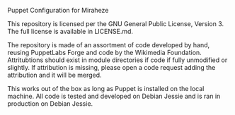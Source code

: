 Puppet Configuration for Miraheze

This repository is licensed per the GNU General Public License, Version 3.
The full license is available in LICENSE.md.

The repository is made of an assortment of code developed by hand, reusing PuppetLabs Forge and code by the Wikimedia Foundation.
Attritubtions should exist in module directories if code if fully unmodified or slightly.
If attribution is missing, please open a code request adding the attribution and it will be merged.

This works out of the box as long as Puppet is installed on the local machine.
All code is tested and developed on Debian Jessie and is ran in production on Debian Jessie.

